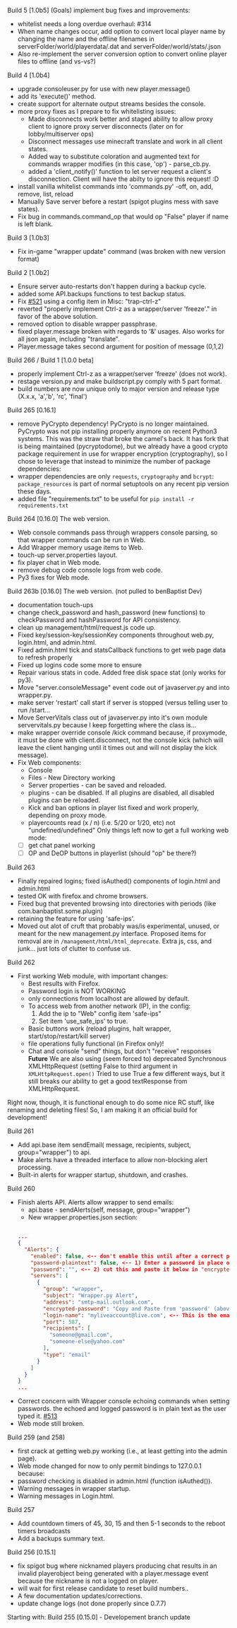 Build 5  [1.0b5]
  (Goals)
implement bug fixes and improvements:
- whitelist needs a long overdue overhaul: #314
- When name changes occur, add option to convert local player name by changing the name and the offline filenames in serverFolder/world/playerdata/<uuid>.dat and serverFolder/world/stats/<uuid>.json
- Also re-implement the server conversion option to convert online player files to offline (and vs-vs?)

Build 4 [1.0b4]
- upgrade consoleuser.py for use with new player.message()
- add its 'execute()' method.
- create support for alternate output streams besides the console.
- more proxy fixes as I prepare to fix whitelisting issues:
    - Made disconnects work better and staged ability to allow proxy client
     to ignore proxy server disconnects (later on for lobby/multiserver ops)
    - Disconnect messages use minecraft translate and work in all client states.
    - Added way to substitute coloration and augmented text for commands wrapper
     modifies (in this case, 'op') - parse_cb.py.
    - added a 'client_notify()' function to let server request a client's
     disconnection.  Client will have the abilty to ignore this request! :D
- install vanilla whitelist commands into 'commands.py' -off, on, add, remove, list, reload
- Manually Save server before a restart (spigot plugins mess with save states).
- Fix bug in commands.command_op that would op "False" player if name is left blank.

Build 3 [1.0b3]
- Fix in-game "wrapper update" command (was broken with new version format)


Build 2 [1.0b2]
- Ensure server auto-restarts don't happen during a backup cycle.
- added some API.backups functions to test backup status.
- Fix [#521](https://github.com/benbaptist/minecraft-wrapper/issues/521)
   using a config item in Misc: "trap-ctrl-z"
- reverted "properly implement Ctrl-z as a wrapper/server 'freeze'." in favor of the above solution.
- removed option to disable wrapper passphrase.
- fixed player.message broken with regards to '&' usages.  Also works for
  all json again, including "translate".
- Player.message takes second argument for position of message (0,1,2)


Build 266 / Build 1 [1.0.0  beta]
- properly implement Ctrl-z as a wrapper/server 'freeze' (does not work).
- restage version.py and make buildscript.py comply with 5 part format.
- build numbers are now unique only to major version and release type (X.x.x, 'a','b', 'rc', 'final')


Build 265 [0.16.1]
- remove PyCrypto dependency!  PyCrypto is no longer maintained.
 PyCrypto was not pip installing properly anymore on recent Python3
 systems.  This was the straw that broke the camel's back.  It has
 fork that is being maintained (pycryptodome), but we already have a good
 crypto package requirement in use for wrapper encryption (cryptography),
 so I chose to leverage that instead to minimize the number of
 package dependencies:
- wrapper dependencies are only `requests`, `cryptography` and `bcrypt`:
 `package_resources` is part of normal setuptools on any recent pip version these days.
- added file "requirements.txt" to be useful for `pip install -r requirements.txt`

Build 264 [0.16.0] The web version.
- Web console commands pass through wrappers console parsing, so that wrapper
 commands can be run in Web.
- Add Wrapper memory usage items to Web.
- touch-up server.properties layout.
- fix player chat in Web mode.
- remove debug code console logs from web code.
- Py3 fixes for Web mode.

Build 263b [0.16.0] The web version.  (not pulled to benBaptist Dev)
- documentation touch-ups
- change check_password and hash_password (new functions) to checkPassword and
 hashPassword for API consistency.
- clean up management/html/request.js code up.
- Fixed key/session-key/sessionKey components throughout web.py, login.html, and admin.html.
- Fixed admin.html tick and statsCallback functions to get web page data to refresh properly
- Fixed up logins code some more to ensure
- Repair various stats in code.  Added free disk space stat (only works for py3).
- Move "server.consoleMessage" event code out of javaserver.py and into wrapper.py.
- make server 'restart' call start if server is stopped (versus telling user to run /start...
- Move ServerVitals class out of javaserver.py into it's own module servervitals.py
 because I keep forgetting where the class is...
- make wrapper override console /kick command because, if proxymode, it must be done with
 client.disconnect, not the console kick (which will leave the client hanging
 until it times out and will not display the kick message).
- Fix Web components:
    - Console
    - Files - New Directory working
    - Server properties - can be saved and reloaded.
    - plugins - can be disabled.  If all plugins are disabled, all disabled plugins can be reloaded.
    - Kick and ban options in player list fixed and work properly, depending on proxy mode.
    - playercounts read (x / n) (i.e. 5/20 or 1/20, etc) not "undefined/undefined"
 Only things left now to get a full working web mode:
  - [ ] get chat panel working
  - [ ] OP and DeOP buttons in playerlist (should "op" be there?)

Build 263
- Finally repaired logins; fixed isAuthed() components of login.html and admin.html
- tested OK with firefox and chrome browsers.
- Fixed bug that prevented browsing into directories with periods (like com.banbaptist.some.plugin)
- retaining the feature for using 'safe-ips'.
- Moved out alot of cruft that probably was/is experimental, unused, or meant for the new
 management.py interface.  Proposed items for removal are in `/management/html/html_deprecate`. Extra
 js, css, and junk... just lots of clutter to confuse us.

Build 262
- First working Web module, with important changes:
    - Best results with Firefox.
    - Password login is NOT WORKING
    - only connections from localhost are allowed by default.
    - To access web from another network (IP), in the config:
        1) Add the ip to "Web" config item 'safe-ips"
        2) Set item 'use_safe_ips' to true.
    - Basic buttons work (reload plugins, halt wrapper, start/stop/restart/kill server)
    - file operations fully functional (in Firefox only)!
    - Chat and console "send" things, but don't "receive" responses
__Future__
 We are also using (seem forced to) deprecated Synchronous XMLHttpRequest
 (setting False to third argument in `XMLHttpRequest.open()`  Tried to
 use True a few different ways, but it still breaks our ability to get
 a good textResponse from XMLHttpRequest.

 Right now, though, it is functional enough to do some nice RC stuff, like
 renaming and deleting files!  So, I am making it an official build for
 development!

Build 261
- Add api.base item sendEmail( message, recipients, subject, group="wrapper") to api.
- Make alerts have a threaded interface to allow non-blocking alert processing.
- Built-in alerts for wrapper startup, shutdown, and crashes.

Build 260
- Finish alerts API.  Alerts allow wrapper to send emails:
    - api.base - sendAlerts(self, message, group="wrapper")
    - New wrapper.properties.json section:
    ```json

    ...
    {
      "Alerts": {
        "enabled": false, <-- don't enable this until after a correct password has been entered.
        "password-plaintext": false, <-- 1) Enter a password in place of false... start wrapper and it will be encrypted and placed in "password"
        "password": "", <-- 2) cut this and paste it below in "encrypted-password"
        "servers": [
          {
            "group": "wrapper",
            "subject": "Wrapper.py Alert",
            "address": "smtp-mail.outlook.com",
            "encrypted-password": "Copy and Paste from 'password' (above) after wrapper encrypts it.",
            "login-name": "myliveaccount@live.com", <-- This is the email account that will send the emails.
            "port": 587,
            "recipients": [
              "someone@gmail.com",
              "someone-else@yahoo.com"
            ],
            "type": "email"
          }
        ]
      }
    }
    ...
    ```
- Correct concern with Wrapper console echoing commands when setting passwords.
 the echoed and logged password is in plain text as the user typed it. [#513](https://github.com/benbaptist/minecraft-wrapper/issues/513)
- Web mode still broken.

Build 259 (and 258)
- first crack at getting web.py working (i.e., at least getting into the admin page).
- Web mode changed for now to only permit bindings to 127.0.0.1 because:
- password checking is disabled in admin.html (function isAuthed()).
- Warning messages in wrapper startup.
- Warning messages in Login.html.

Build 257
- Add countdown timers of 45, 30, 15 and then 5-1 seconds to the reboot timers broadcasts
- Add a backups summary text.

Build 256 [0.15.1]
- fix spigot bug where nicknamed players producing chat results in
 an invalid playerobject being generated with a player.message event
 because the nickname is not a logged on player.
- will wait for first release candidate to reset build numbers..
- A few documentation updates/corrections.
- update change logs (not done properly since 0.7.7)

Starting with:
Build 255 [0.15.0] - Developement branch update
